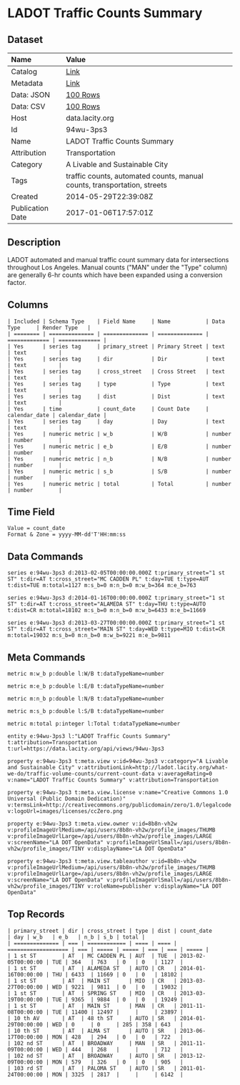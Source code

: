 # LADOT Traffic Counts Summary

## Dataset

| Name | Value |
| :--- | :---- |
| Catalog | [Link](https://catalog.data.gov/dataset/ladot-traffic-counts-summary-2485d) |
| Metadata | [Link](https://data.lacity.org/api/views/94wu-3ps3) |
| Data: JSON | [100 Rows](https://data.lacity.org/api/views/94wu-3ps3/rows.json?max_rows=100) |
| Data: CSV | [100 Rows](https://data.lacity.org/api/views/94wu-3ps3/rows.csv?max_rows=100) |
| Host | data.lacity.org |
| Id | 94wu-3ps3 |
| Name | LADOT Traffic Counts Summary |
| Attribution | Transportation |
| Category | A Livable and Sustainable City |
| Tags | traffic counts, automated counts, manual counts, transportation, streets |
| Created | 2014-05-29T22:39:08Z |
| Publication Date | 2017-01-06T17:57:01Z |

## Description

LADOT automated and manual traffic count summary data for intersections throughout Los Angeles. Manual counts ("MAN" under the "Type" column) are generally 6-hr counts which have been expanded  using a conversion factor.

## Columns

```ls
| Included | Schema Type    | Field Name     | Name           | Data Type     | Render Type   |
| ======== | ============== | ============== | ============== | ============= | ============= |
| Yes      | series tag     | primary_street | Primary Street | text          | text          |
| Yes      | series tag     | dir            | Dir            | text          | text          |
| Yes      | series tag     | cross_street   | Cross Street   | text          | text          |
| Yes      | series tag     | type           | Type           | text          | text          |
| Yes      | series tag     | dist           | Dist           | text          | text          |
| Yes      | time           | count_date     | Count Date     | calendar_date | calendar_date |
| Yes      | series tag     | day            | Day            | text          | text          |
| Yes      | numeric metric | w_b            | W/B            | number        | number        |
| Yes      | numeric metric | e_b            | E/B            | number        | number        |
| Yes      | numeric metric | n_b            | N/B            | number        | number        |
| Yes      | numeric metric | s_b            | S/B            | number        | number        |
| Yes      | numeric metric | total          | Total          | number        | number        |
```

## Time Field

```ls
Value = count_date
Format & Zone = yyyy-MM-dd'T'HH:mm:ss
```

## Data Commands

```ls
series e:94wu-3ps3 d:2013-02-05T00:00:00.000Z t:primary_street="1 st ST" t:dir=AT t:cross_street="MC CADDEN PL" t:day=TUE t:type=AUT t:dist=TUE m:total=1127 m:s_b=0 m:n_b=0 m:w_b=364 m:e_b=763

series e:94wu-3ps3 d:2014-01-16T00:00:00.000Z t:primary_street="1 st ST" t:dir=AT t:cross_street="ALAMEDA ST" t:day=THU t:type=AUTO t:dist=CR m:total=18102 m:s_b=0 m:n_b=0 m:w_b=6433 m:e_b=11669

series e:94wu-3ps3 d:2013-03-27T00:00:00.000Z t:primary_street="1 st ST" t:dir=AT t:cross_street="MAIN ST" t:day=WED t:type=MIO t:dist=CR m:total=19032 m:s_b=0 m:n_b=0 m:w_b=9221 m:e_b=9811
```

## Meta Commands

```ls
metric m:w_b p:double l:W/B t:dataTypeName=number

metric m:e_b p:double l:E/B t:dataTypeName=number

metric m:n_b p:double l:N/B t:dataTypeName=number

metric m:s_b p:double l:S/B t:dataTypeName=number

metric m:total p:integer l:Total t:dataTypeName=number

entity e:94wu-3ps3 l:"LADOT Traffic Counts Summary" t:attribution=Transportation t:url=https://data.lacity.org/api/views/94wu-3ps3

property e:94wu-3ps3 t:meta.view v:id=94wu-3ps3 v:category="A Livable and Sustainable City" v:attributionLink=http://ladot.lacity.org/what-we-do/traffic-volume-counts/current-count-data v:averageRating=0 v:name="LADOT Traffic Counts Summary" v:attribution=Transportation

property e:94wu-3ps3 t:meta.view.license v:name="Creative Commons 1.0 Universal (Public Domain Dedication)" v:termsLink=http://creativecommons.org/publicdomain/zero/1.0/legalcode v:logoUrl=images/licenses/ccZero.png

property e:94wu-3ps3 t:meta.view.owner v:id=8b8n-vh2w v:profileImageUrlMedium=/api/users/8b8n-vh2w/profile_images/THUMB v:profileImageUrlLarge=/api/users/8b8n-vh2w/profile_images/LARGE v:screenName="LA DOT OpenData" v:profileImageUrlSmall=/api/users/8b8n-vh2w/profile_images/TINY v:displayName="LA DOT OpenData"

property e:94wu-3ps3 t:meta.view.tableauthor v:id=8b8n-vh2w v:profileImageUrlMedium=/api/users/8b8n-vh2w/profile_images/THUMB v:profileImageUrlLarge=/api/users/8b8n-vh2w/profile_images/LARGE v:screenName="LA DOT OpenData" v:profileImageUrlSmall=/api/users/8b8n-vh2w/profile_images/TINY v:roleName=publisher v:displayName="LA DOT OpenData"
```

## Top Records

```ls
| primary_street | dir | cross_street | type | dist | count_date          | day | w_b   | e_b   | n_b | s_b | total | 
| ============== | === | ============ | ==== | ==== | =================== | === | ===== | ===== | === | === | ===== | 
| 1 st ST        | AT  | MC CADDEN PL | AUT  | TUE  | 2013-02-05T00:00:00 | TUE | 364   | 763   | 0   | 0   | 1127  | 
| 1 st ST        | AT  | ALAMEDA ST   | AUTO | CR   | 2014-01-16T00:00:00 | THU | 6433  | 11669 | 0   | 0   | 18102 | 
| 1 st ST        | AT  | MAIN ST      | MIO  | CR   | 2013-03-27T00:00:00 | WED | 9221  | 9811  | 0   | 0   | 19032 | 
| 1 st ST        | AT  | SPRING ST    | MIO  | CR   | 2013-03-19T00:00:00 | TUE | 9365  | 9884  | 0   | 0   | 19249 | 
| 1 st ST        | AT  | MAIN ST      | MAN  | CR   | 2011-11-08T00:00:00 | TUE | 11400 | 12497 |     |     | 23897 | 
| 10 th AV       | AT  | 48 th ST     | AUTO | SR   | 2014-01-29T00:00:00 | WED | 0     | 0     | 285 | 358 | 643   | 
| 10 th ST       | AT  | ALMA ST      | AUTO | SR   | 2013-06-17T00:00:00 | MON | 428   | 294   | 0   | 0   | 722   | 
| 102 nd ST      | AT  | BROADWAY     | MAN  | SR   | 2011-11-09T00:00:00 | WED | 444   | 268   |     |     | 712   | 
| 102 nd ST      | AT  | BROADWAY     | AUTO | SR   | 2013-12-09T00:00:00 | MON | 579   | 326   | 0   | 0   | 905   | 
| 103 rd ST      | AT  | PALOMA ST    | AUTO | SR   | 2011-01-24T00:00:00 | MON | 3325  | 2817  |     |     | 6142  | 
```